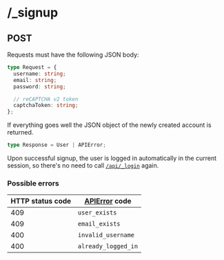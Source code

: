 # /\_signup

## POST

Requests must have the following JSON body:

```ts
type Request = {
  username: string;
  email: string;
  password: string;

  // reCAPTCHA v2 token
  captchaToken: string;
};
```

If everything goes well the JSON object of the newly created account is returned.

```ts
type Response = User | APIError;
```

Upon successful signup, the user is logged in automatically in the current session, so there's no need to call [`/api/_login`](/api/endpoints/authentication/login) again.

### Possible errors

| HTTP status code | [APIError](/errors/) code |
| ---------------- | ------------------------- |
| 409              | `user_exists`             |
| 409              | `email_exists`            |
| 400              | `invalid_username`        |
| 400              | `already_logged_in`       |

